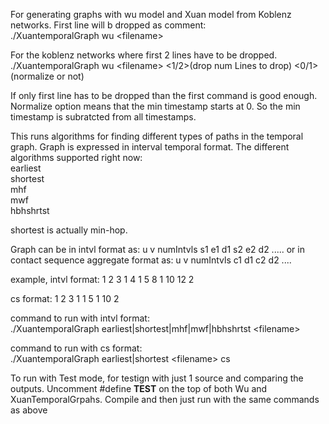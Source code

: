For generating graphs with wu model and Xuan model from Koblenz networks. First line will b dropped as comment: <br>
./XuantemporalGraph wu \<filename\> <br>

For the koblenz networks where first 2 lines have to be dropped. <br>
./XuantemporalGraph wu \<filename\> \<1/2\>(drop num Lines to drop) \<0/1\>(normalize or not) <br>

If only first line has to be dropped than the first command is good enough. <br>
Normalize option means that the min timestamp starts at 0. So the min timestamp is subratcted from all timestamps. <br>

This runs algorithms for finding different types of paths in the temporal graph.
Graph is expressed in interval temporal format.
The different algorithms supported right now: <br>
earliest <br>
shortest <br>
mhf <br>
mwf <br>
hbhshrtst  <br>

shortest is actually min-hop. <br>

Graph can be in intvl format as:
u v numIntvls s1 e1 d1 s2 e2 d2 .....
or in contact sequence aggregate format as:
u v numIntvls c1 d1 c2 d2 ....

example, intvl format:
1 2 3 1 4 1 5 8 1 10 12 2

cs format:
1 2 3 1 1 5 1 10 2

command to run with intvl format: <br>
./XuantemporalGraph earliest|shortest|mhf|mwf|hbhshrtst \<filename\> <br>

command to run with cs format: <br>
./XuantemporalGraph earliest|shortest \<filename\> cs <br>

To run with Test mode, for testign with just 1 source and comparing the outputs.
Uncomment #define __TEST__ on the top of both Wu and XuanTemporalGrpahs.
Compile and then just run with the same commands as above
